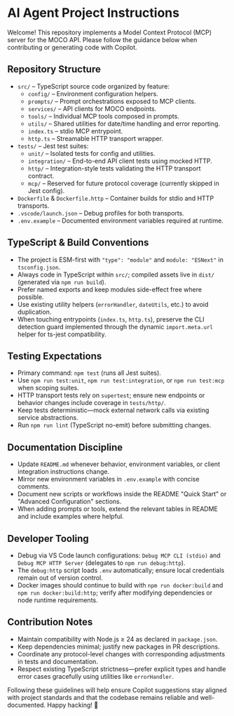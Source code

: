 # AI Agent Project Instructions

Welcome! This repository implements a Model Context Protocol (MCP) server for the MOCO API. Please follow the guidance below when contributing or generating code with Copilot.

## Repository Structure

- `src/` – TypeScript source code organized by feature:
  - `config/` – Environment configuration helpers.
  - `prompts/` – Prompt orchestrations exposed to MCP clients.
  - `services/` – API clients for MOCO endpoints.
  - `tools/` – Individual MCP tools composed in prompts.
  - `utils/` – Shared utilities for date/time handling and error reporting.
  - `index.ts` – stdio MCP entrypoint.
  - `http.ts` – Streamable HTTP transport wrapper.
- `tests/` – Jest test suites:
  - `unit/` – Isolated tests for config and utilities.
  - `integration/` – End-to-end API client tests using mocked HTTP.
  - `http/` – Integration-style tests validating the HTTP transport contract.
  - `mcp/` – Reserved for future protocol coverage (currently skipped in Jest config).
- `Dockerfile` & `Dockerfile.http` – Container builds for stdio and HTTP transports.
- `.vscode/launch.json` – Debug profiles for both transports.
- `.env.example` – Documented environment variables required at runtime.

## TypeScript & Build Conventions

- The project is ESM-first with `"type": "module"` and `module: "ESNext"` in `tsconfig.json`.
- Always code in TypeScript within `src/`; compiled assets live in `dist/` (generated via `npm run build`).
- Prefer named exports and keep modules side-effect free where possible.
- Use existing utility helpers (`errorHandler`, `dateUtils`, etc.) to avoid duplication.
- When touching entrypoints (`index.ts`, `http.ts`), preserve the CLI detection guard implemented through the dynamic `import.meta.url` helper for ts-jest compatibility.

## Testing Expectations

- Primary command: `npm test` (runs all Jest suites).
- Use `npm run test:unit`, `npm run test:integration`, or `npm run test:mcp` when scoping suites.
- HTTP transport tests rely on `supertest`; ensure new endpoints or behavior changes include coverage in `tests/http/`.
- Keep tests deterministic—mock external network calls via existing service abstractions.
- Run `npm run lint` (TypeScript no-emit) before submitting changes.

## Documentation Discipline

- Update `README.md` whenever behavior, environment variables, or client integration instructions change.
- Mirror new environment variables in `.env.example` with concise comments.
- Document new scripts or workflows inside the README "Quick Start" or "Advanced Configuration" sections.
- When adding prompts or tools, extend the relevant tables in README and include examples where helpful.

## Developer Tooling

- Debug via VS Code launch configurations: `Debug MCP CLI (stdio)` and `Debug MCP HTTP Server` (delegates to `npm run debug:http`).
- The `debug:http` script loads `.env` automatically; ensure local credentials remain out of version control.
- Docker images should continue to build with `npm run docker:build` and `npm run docker:build:http`; verify after modifying dependencies or node runtime requirements.

## Contribution Notes

- Maintain compatibility with Node.js ≥ 24 as declared in `package.json`.
- Keep dependencies minimal; justify new packages in PR descriptions.
- Coordinate any protocol-level changes with corresponding adjustments in tests and documentation.
- Respect existing TypeScript strictness—prefer explicit types and handle error cases gracefully using utilities like `errorHandler`.

Following these guidelines will help ensure Copilot suggestions stay aligned with project standards and that the codebase remains reliable and well-documented. Happy hacking! 🚀
